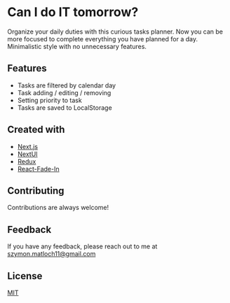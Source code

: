 
# Can I do IT tomorrow?

Organize your daily duties with this curious tasks planner. Now you can be more focused to complete everything you have planned for a day. Minimalistic style with no unnecessary features.

## Features

- Tasks are filtered by calendar day
- Task adding / editing / removing
- Setting priority to task
- Tasks are saved to LocalStorage


## Created with

- [Next.js](https://nextjs.org/)
- [NextUI](https://nextui.org/)
- [Redux](https://redux.js.org/)
- [React-Fade-In](https://www.npmjs.com/package/react-fade-in)


## Contributing

Contributions are always welcome!


## Feedback

If you have any feedback, please reach out to me at szymon.matloch11@gmail.com


## License

[MIT](https://choosealicense.com/licenses/mit/)

